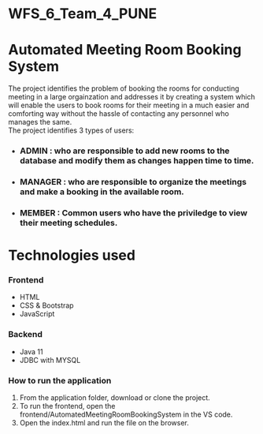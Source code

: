 # WFS_6_Team_4_PUNE
# Automated Meeting Room Booking System
The project identifies the problem of booking the rooms for conducting meeting in a large orgainzation and addresses it by creating a system which will enable the users to book rooms for their meeting in a much easier and comforting way without the hassle of contacting any personnel who manages the same.  
The project identifies 3 types of users:
- ### ADMIN : who are responsible to add new rooms to the database and modify them as changes happen time to time.
- ### MANAGER : who are responsible to organize the meetings and make a booking in the available room.
- ### MEMBER : Common users who have the priviledge to view their meeting schedules.
# Technologies used
### Frontend
- HTML
- CSS & Bootstrap
- JavaScript

### Backend
- Java 11
- JDBC with MYSQL

### How to run the application
1. From the application folder, download or clone the project.
2. To run the frontend, open the frontend/AutomatedMeetingRoomBookingSystem in the VS code.
3. Open the index.html and run the file on the browser.
